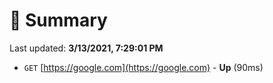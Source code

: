 # 📖 Summary
Last updated: **3/13/2021, 7:29:01 PM**

- `GET` [https://google.com](https://google.com) - **Up** (90ms)
